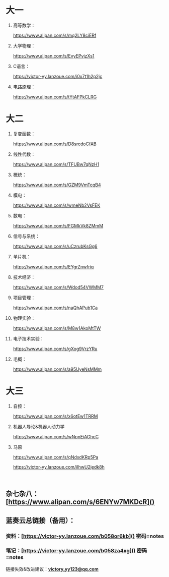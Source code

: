 # 大一

1. 高等数学：
   
   https://www.alipan.com/s/mq2LY8ciERf

2. 大学物理：
   
   https://www.alipan.com/s/EvyEPvjzXs1

3. C语言：
   
   https://victor-yy.lanzoue.com/i0x7t1h2p2jc 

4. 电路原理：
   
   https://www.alipan.com/s/tYtAFPkCLRG

# 大二

1. 复变函数：
   
   https://www.alipan.com/s/D8srcdoCfAB

2. 线性代数：
   
   https://www.alipan.com/s/TFUBw7qNzH1

3. 概统：
   
   https://www.alipan.com/s/GZM9VmTcqB4

4. 模电：
   
   https://www.alipan.com/s/wmeNb2VsFEK

5. 数电：
   
   https://www.alipan.com/s/FGMkVk8ZMmM

6. 信号与系统：
   
   https://www.alipan.com/s/uCzrubKsGg6

7. 单片机：
   
   https://www.alipan.com/s/EYgrZnwfriq

8. 技术经济：
   
   https://www.alipan.com/s/Wdod54VWMM7

9. 项目管理：
   
   https://www.alipan.com/s/naQhAPub1Ca

10. 物理实验：
    
    https://www.alipan.com/s/M8w1AkoMtTW

11. 电子技术实验：
    
    https://www.alipan.com/s/gXog9VrzYRu

12. 毛概：
    
    https://www.alipan.com/s/a95UyeNsMMm

# 大三

1. 自控：
   
   https://www.alipan.com/s/x6otEw1TRRM

2. 机器人导论&机器人动力学
   
   https://www.alipan.com/s/wNpnEiAGhcC

3. 马原
   
   https://www.alipan.com/s/qNdxdKRp5Pa
   
   https://victor-yy.lanzoue.com/iIhwU2jedk8h





    

## 

## 杂七杂八：[https://www.alipan.com/s/6ENYw7MKDcR]()

## 

## 蓝奏云总链接（备用）：

### 资料：[https://victor-yy.lanzoue.com/b058or6kb]()  密码=notes

### 笔记：[https://victor-yy.lanzoue.com/b058za4xg]()  密码=notes

链接失效&改进建议：**victory_yy123@qq.com**

